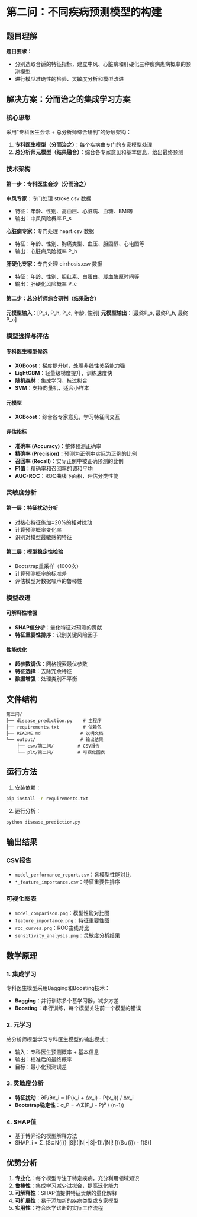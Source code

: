 # 第二问：不同疾病预测模型的构建

## 题目理解

**题目要求：**
- 分别选取合适的特征指标，建立中风、心脏病和肝硬化三种疾病患病概率的预测模型
- 进行模型准确性的检验、灵敏度分析和模型改进

## 解决方案：分而治之的集成学习方案

### 核心思想

采用"专科医生会诊 + 总分析师综合研判"的分层架构：

1. **专科医生模型（分而治之）**：每个疾病由专门的专家模型处理
2. **总分析师元模型（结果融合）**：综合各专家意见和基本信息，给出最终预测

### 技术架构

#### 第一步：专科医生会诊（分而治之）

**中风专家**：专门处理 stroke.csv 数据
- 特征：年龄、性别、高血压、心脏病、血糖、BMI等
- 输出：中风风险概率 P_s

**心脏病专家**：专门处理 heart.csv 数据  
- 特征：年龄、性别、胸痛类型、血压、胆固醇、心电图等
- 输出：心脏病风险概率 P_h

**肝硬化专家**：专门处理 cirrhosis.csv 数据
- 特征：年龄、性别、胆红素、白蛋白、凝血酶原时间等
- 输出：肝硬化风险概率 P_c

#### 第二步：总分析师综合研判（结果融合）

**元模型输入**：[P_s, P_h, P_c, 年龄, 性别]
**元模型输出**：[最终P_s, 最终P_h, 最终P_c]

### 模型选择与评估

#### 专科医生模型候选
- **XGBoost**：梯度提升树，处理非线性关系能力强
- **LightGBM**：轻量级梯度提升，训练速度快
- **随机森林**：集成学习，抗过拟合
- **SVM**：支持向量机，适合小样本

#### 元模型
- **XGBoost**：综合各专家意见，学习特征间交互

#### 评估指标
- **准确率 (Accuracy)**：整体预测正确率
- **精确率 (Precision)**：预测为正例中实际为正例的比例
- **召回率 (Recall)**：实际正例中被正确预测的比例
- **F1值**：精确率和召回率的调和平均
- **AUC-ROC**：ROC曲线下面积，评估分类性能

### 灵敏度分析

#### 第一层：特征扰动分析
- 对核心特征施加±20%的相对扰动
- 计算预测概率变化率
- 识别对模型最敏感的特征

#### 第二层：模型稳定性检验
- Bootstrap重采样（1000次）
- 计算预测概率的标准差
- 评估模型对数据噪声的鲁棒性

### 模型改进

#### 可解释性增强
- **SHAP值分析**：量化特征对预测的贡献
- **特征重要性排序**：识别关键风险因子

#### 性能优化
- **超参数调优**：网格搜索最优参数
- **特征选择**：去除冗余特征
- **数据增强**：处理类别不平衡

## 文件结构

```
第二问/
├── disease_prediction.py    # 主程序
├── requirements.txt         # 依赖包
├── README.md               # 说明文档
└── output/                 # 输出结果
    ├── csv/第二问/         # CSV报告
    └── plt/第二问/         # 可视化图表
```

## 运行方法

1. 安装依赖：
```bash
pip install -r requirements.txt
```

2. 运行分析：
```bash
python disease_prediction.py
```

## 输出结果

### CSV报告
- `model_performance_report.csv`：各模型性能对比
- `*_feature_importance.csv`：特征重要性排序

### 可视化图表
- `model_comparison.png`：模型性能对比图
- `feature_importance.png`：特征重要性图
- `roc_curves.png`：ROC曲线对比
- `sensitivity_analysis.png`：灵敏度分析结果

## 数学原理

### 1. 集成学习
专科医生模型采用Bagging和Boosting技术：
- **Bagging**：并行训练多个基学习器，减少方差
- **Boosting**：串行训练，每个模型关注前一个模型的错误

### 2. 元学习
总分析师模型学习专科医生模型的输出模式：
- 输入：专科医生预测概率 + 基本信息
- 输出：校准后的最终概率
- 目标：最小化预测误差

### 3. 灵敏度分析
- **特征扰动**：∂P/∂x_i ≈ (P(x_i + Δx_i) - P(x_i)) / Δx_i
- **Bootstrap稳定性**：σ_P = √(Σ(P_i - P̄)² / (n-1))

### 4. SHAP值
- 基于博弈论的模型解释方法
- SHAP_i = Σ_{S⊆N\{i}} |S|!(|N|-|S|-1)!/|N|! [f(S∪{i}) - f(S)]

## 优势分析

1. **专业化**：每个模型专注于特定疾病，充分利用领域知识
2. **鲁棒性**：集成学习减少过拟合，提高泛化能力
3. **可解释性**：SHAP值提供特征贡献的量化解释
4. **可扩展性**：易于添加新的疾病类型或专家模型
5. **实用性**：符合医学诊断的实际工作流程 